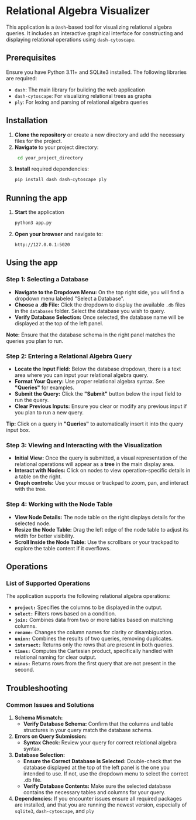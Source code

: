 # Relational Algebra Visualizer

This application is a `Dash`-based tool for visualizing relational algebra queries. It includes an interactive graphical interface for constructing and displaying relational operations using `dash-cytoscape`.

## Prerequisites

Ensure you have Python 3.11+ and SQLite3 installed. The following libraries are required:

- `dash`: The main library for building the web application
- `dash-cytoscape`: For visualizing relational trees as graphs
- `ply`: For lexing and parsing of relational algebra queries

## Installation

1. **Clone the repository** or create a new directory and add the necessary files for the project.
2. **Navigate** to your project directory:
   ```bash
    cd your_project_directory
   ```
3. **Install** required dependencies:
   ```bash
   pip install dash dash-cytoscape ply
   ```

## Running the app

1. **Start** the application
   ```bash
   python3 app.py
   ```
2. **Open your browser** and navigate to:
   ```
   http://127.0.0.1:5020
   ```

## Using the app

### Step 1: Selecting a Database

- **Navigate to the Dropdown Menu:** On the top right side, you will find a dropdown menu labeled "Select a Database".
- **Choose a .db File:** Click the dropdown to display the available `.db` files in the `databases` folder. Select the database you wish to query.
- **Verify Database Selection:** Once selected, the database name will be displayed at the top of the left panel.

**Note:** Ensure that the database schema in the right panel matches the queries you plan to run.

### Step 2: Entering a Relational Algebra Query

- **Locate the Input Field:** Below the database dropdown, there is a text area where you can input your relational algebra query.
- **Format Your Query:** Use proper relational algebra syntax. See **"Queries"** for examples.
- **Submit the Query:** Click the **"Submit"** button below the input field to run the query.
- **Clear Previous Inputs:** Ensure you clear or modify any previous input if you plan to run a new query.

**Tip:** Click on a query in **"Queries"** to automatically insert it into the query input box.

### Step 3: Viewing and Interacting with the Visualization

- **Initial View:** Once the query is submitted, a visual representation of the relational operations will appear as a **tree** in the main display area.
- **Interact with Nodes:** Click on nodes to view operation-specific details in a table on the right.
- **Graph controls:** Use your mouse or trackpad to zoom, pan, and interact with the tree.

### Step 4: Working with the Node Table

- **View Node Details:** The node table on the right displays details for the selected node.
- **Resize the Node Table:** Drag the left edge of the node table to adjust its width for better visibility.
- **Scroll Inside the Node Table:** Use the scrollbars or your trackpad to explore the table content if it overflows.

## Operations

### List of Supported Operations

The application supports the following relational algebra operations:

- **`project:`** Specifies the columns to be displayed in the output.
- **`select:`** Filters rows based on a condition.
- **`join:`** Combines data from two or more tables based on matching columns.
- **`rename:`** Changes the column names for clarity or disambiguation.
- **`union:`** Combines the results of two queries, removing duplicates.
- **`intersect:`** Returns only the rows that are present in both queries.
- **`times:`** Computes the Cartesian product, specifically handled with relational naming for clear output.
- **`minus:`** Returns rows from the first query that are not present in the second.

## Troubleshooting

### Common Issues and Solutions

1. **Schema Mismatch:**
   - **Verify Database Schema:** Confirm that the columns and table structures in your query match the database schema.
2. **Errors on Query Submission:**
   - **Syntax Check:** Review your query for correct relational algebra syntax.
3. **Database Selection:**
   - **Ensure the Correct Database is Selected:** Double-check that the database displayed at the top of the left panel is the one you intended to use. If not, use the dropdown menu to select the correct .db file.
   - **Verify Database Contents:** Make sure the selected database contains the necessary tables and columns for your query.
4. **Dependencies:** If you encounter issues ensure all required packages are installed, and that you are running the newest version, especially of `sqlite3`, `dash-cytoscape`, and `ply`
